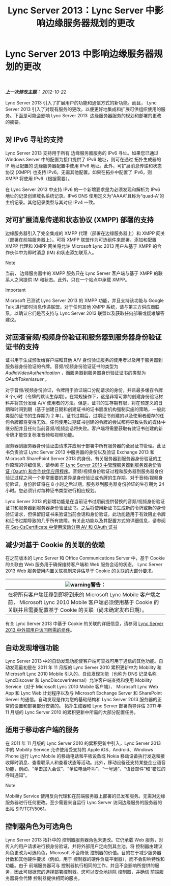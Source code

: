 ﻿---
title: Lync Server 2013：Lync Server 中影响边缘服务器规划的更改
TOCTitle: Lync Server 2013 中影响边缘服务器规划的更改
ms:assetid: 66305160-c9b8-4bc4-9f24-8ee8d9a294f7
ms:mtpsurl: https://technet.microsoft.com/zh-cn/library/JJ204965(v=OCS.15)
ms:contentKeyID: 49313086
ms.date: 05/19/2016
mtps_version: v=OCS.15
ms.translationtype: HT
---

# Lync Server 2013 中影响边缘服务器规划的更改

 

_**上一次修改主题：** 2012-10-22_

Lync Server 2013 引入了扩展用户的功能和通信方式的新功能。而且， Lync Server 2013 引入了对现有服务的更改，以便更好地集成和扩展可供组织使用的服务。下面是可能会影响 Lync Server 2013  边缘服务器服务的规划和部署的更改的摘要。

## 对 IPv6 寻址的支持

Lync Server 2013 支持用于所有 边缘服务器服务的 IPv6 寻址。如果您已通过 Windows Server 中的配置为接口提供了 IPv6 地址，则可在通过 拓扑生成器的 IP 地址配置的 边缘服务器配置中使用 IPv6 地址。此外，可扩展消息传递和状态协议 (XMPP) 也支持 IPv6。无需其他配置。如果在拓扑中配置了 IPv6，则 XMPP 将使用 IPv6（根据需要）。

在 Lync Server 2013 中支持 IPv6 的一个新增要求是为必须发现和解析为 IPv6 地址的记录创建域名系统记录。IPv6 DNS 使用定义为“AAAA”且称为“quad-A”的主机记录。其他记录类型与其对应 IPv4 一致。

## 对可扩展消息传递和状态协议 (XMPP) 部署的支持

边缘服务器引入了完全集成的 XMPP 代理（部署在边缘服务器上）和 XMPP 网关（部署在前端服务器上）。可将 XMPP 联盟作为可选组件来部署。添加和配置 XMPP 代理和 XMPP 网关将允许 Microsoft Lync 2013 用户从基于 XMPP 的合作伙伴中为即时消息 (IM) 和状态添加联系人。

> [!NOTE]  
> 当前， 边缘服务器中的 XMPP 服务只在 Lync Server 客户端与基于 XMPP 的联系人之间提供 IM 和状态。此外，只在一个站点中承载 XMPP。



> [!IMPORTANT]  
> Microsoft 已测试 Lync Server 2013 的 XMPP 功能，并且支持该功能与 Google Talk 进行即时消息传递联盟。对于任何其他 XMPP 系统，请与第三方供应商联系，以确认它们是否支持与 Lync Server 2013 联盟以及获取任何部署或疑难解答建议。


## 对回滚音频/视频身份验证和服务器到服务器身份验证证书的支持

证书用于生成颁发给客户端和其他 A/V 身份验证服务的使用者以及用于服务器到服务器身份验证的令牌。音频/视频身份验证证书的类型为 *AudioVideoAuthentication* ，而服务器到服务器身份验证证书的类型为 *OAuthTokenIssuer* 。

对于音频/视频身份验证，令牌用于验证端口分配请求的身份，并且最多缓存令牌 8 个小时（令牌的默认生存期）。在常规操作下，这是非常可靠的创建身份验证材料并将其分发给 A/V 使用者的方法。但是，证书的生存期有限，将在预定义的日期和时间到期（基于创建日期和创建证书的证书颁发机构强制实施的策略，一般此类型的证书的生存期为 2 年）。证书过期后，过期证书创建的以及使用者缓存的任何令牌都将变得无效。任何使用过期证书创建的令牌的尝试都将导致失败的媒体中继分配并且任何当前音频/视频会话将失败。客户端将需要获取有效证书创建的新令牌才能恢复标准音频和视频功能。

服务器到服务器身份验证由请求并应用于部署中所有服务器的全局证书管理。此证书负责验证 Lync Server 2013 中服务器的身份以及验证 Exchange 2013 和 Microsoft SharePoint Server 2013 的身份。有关服务器到服务器身份验证的工作原理的详细信息，请参阅 [在 Lync Server 2013 中管理服务器到服务器身份验证 (Oauth) 和合作伙伴应用程序](lync-server-2013-managing-server-to-server-authentication-oauth-and-partner-applications.md)。音频/视频身份验证过程和服务器到服务器身份验证过程之间一个非常重要的差异是身份验证或令牌的生存期。对于音频/视频身份验证，身份验证将在 8 小时之后过期。服务器到服务器身份验证的生存期为 24 小时。您必须针对每种证书类型进行相应规划。

Lync Server 2013 的新增功能是在当前证书过期前提供替换的音频/视频身份验证证书和服务器到服务器身份验证证书。之后将使用新证书生成新的令牌或新的身份验证请求，但保留旧证书来验证当前会话和身份验证。此功能适用于有效阻止令牌和证书过期导致的几乎所有故障。有关此功能以及其配置方式的详细信息，请参阅 [在 Set-CsCertificate 中使用滚动分期 AV 和 OAuth 证书](lync-server-2013-staging-av-and-oauth-certificates-using-roll-in-https://docs.microsoft.com/en-us/powershell/module/skype/Set-CsCertificate)

## 减少对基于 Cookie 的关联的依赖

在之前版本的 Lync Server 和 Office Communications Server 中，基于 Cookie 的关联由 Web 服务用于确保维持客户端和 Web 服务会话的状态。 Lync Server 2013 Web 服务使用内置关联机制来评估基于 Cookie 的关联的大部分要求。

<table>
<thead>
<tr class="header">
<th><img src="images/JJ656815.warning(OCS.15).gif" title="warning" alt="warning" />警告：</th>
</tr>
</thead>
<tbody>
<tr class="odd">
<td>在将所有客户端迁移到即将到来的 Microsoft Lync Mobile 客户端之前， Microsoft Lync 2010 Mobile 客户端必须使用基于 Cookie 的关联并且需要配置基于 Cookie 的关联（尚未确定发布日期）。</td>
</tr>
</tbody>
</table>


有关 Lync Server 2013 中基于 Cookie 的关联的详细信息，请参阅 [Lync Server 2013 中外部用户访问所需的组件](lync-server-2013-components-required-for-external-user-access.md)。

## 自动发现增强功能

Lync Server 2013 中的自动发现功能使客户端可查找可用于通信的其他功能。自动发现最初是在 2011 年 11 月版的 Lync Server 2010 累积更新中为 Mobility 和 Microsoft Lync 2010 Mobile 引入的。自动发现功能（也称为 DNS 记录名称 LyncDiscover 和 LyncDiscoverInternal）允许客户端查找和使用 Mobility Service（对于 Microsoft Lync 2010 Mobile 客户端）、 Microsoft Lync Web App 和 Lync Web 计划程序以及与 Microsoft Exchange Server 和 SharePoint Server 的通信。自动发现是作为您的基础结构和 Lync Server 2013 服务器的正常的设置和部署部分安装的。 拓扑生成器和 Lync Server 部署向导评估 2011 年 11 月版的 Lync Server 2010 的累积更新中所需的大部分配置任务。

## 适用于移动客户端的服务

在 2011 年 11 月版的 Lync Server 2010 的累积更新中引入，Lync Server 2013 中的 Mobility Service 允许使用受支持的 Apple iOS、Android、Windows Phone 运行 Lync Mobile 的移动电话和平板设备或 Nokia 移动设备执行发送和接收即时消息、查看联系人和查看状态等活动。此外，移动设备还支持某些企业语音功能，例如，“单击加入会议”、“单位电话呼叫”、“一号通”、“语音邮件”和“错过的呼叫通知”。

> [!NOTE]  
> Mobility Service 使用反向代理和在前端服务器上部署的已发布服务。无需对边缘服务器进行任何更改。至少需要来自运行 Lync Server 访问边缘服务的服务器的出站 SIP/TCP/5061。



## 控制器角色为可选角色

Lync Server 2013 拓扑中的 控制器服务器角色未更改。它仍承载 Web 服务，对传入的用户请求进行预身份验证，并将外部用户定向到其主池。将 控制器由建议角色更改为可选角色，Microsoft 不会降低 控制器的价值。目的在于减少服务器计数和其他硬件要求（例如，用于 控制器的硬件负载平衡器），而不会影响特性和功能。由于 前端服务器可与 控制器执行相同的工作，并且不会影响所提供的服务，因此可根据您的选择部署控制器。您可以安全地排除 控制器，并确信 前端服务器将会代替 控制器提供相同的服务。

